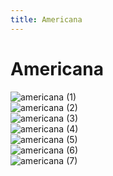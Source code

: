```yaml
---
title: Americana
---
```


# Americana

<div class = "gallery">
    <div class = "gallery_item">
        <img src="{{ '/assests/americana/americana (1).jpg' | url }}" alt="americana (1)">
    </div>
    <div class = "gallery_item">
        <img src="{{ '/assests/americana/americana (2).jpg' | url }}" alt="americana (2)">
    </div>
    <div class = "gallery_item">
        <img src="{{ '/assests/americana/americana (3).jpg' | url }}" alt="americana (3)">
    </div>
    <div class = "gallery_item">
        <img src="{{ '/assests/americana/americana (4).jpg' | url }}" alt="americana (4)">
    </div>
    <div class = "gallery_item">
        <img src="{{ '/assests/americana/americana (5).jpg' | url }}" alt="americana (5)">
    </div>
    <div class = "gallery_item">
        <img src="{{ '/assests/americana/americana (6).jpg' | url }}" alt="americana (6)">
    </div>
    <div class = "gallery_item">
        <img src="{{ '/assests/americana/americana (7).jpg' | url }}" alt="americana (7)">
    </div>
</div>


